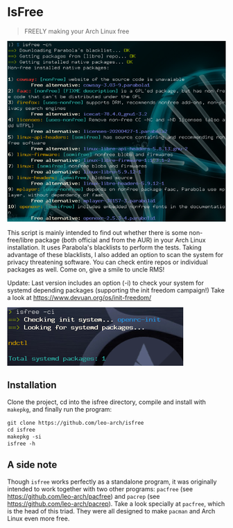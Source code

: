 # IsFree
> FREELY making your Arch Linux free

![screenshot](screenshots/isfree.png)

This script is mainly intended to find out whether there is some non-free/libre package (both official and from the AUR) in your Arch Linux installation. It uses Parabola's blacklists to perform the tests. Taking advantage of these blacklists, I also added an option to scan the system for privacy threatening software. You can check entire repos or individual packages as well. Come on, give a smile to uncle RMS!

Update: Last version includes an option (-i) to check your system for systemd depending packages (supporting the init freedom campaign!) Take a look at https://www.devuan.org/os/init-freedom/

![screenshot](screenshots/init_check.png)

## Installation

Clone the project, cd into the isfree directory, compile and install with `makepkg`, and finally run the program:

	git clone https://github.com/leo-arch/isfree
	cd isfree
	makepkg -si
	isfree -h

## A side note

Though `isfree` works perfectly as a standalone program, it was originally intended to work together with two other programs: `pacfree` (see https://github.com/leo-arch/pacfree) and `pacrep` (see https://github.com/leo-arch/pacrep). Take a look specially at `pacfree`, which is the head of this triad. They were all designed to make `pacman` and Arch Linux even more free.
